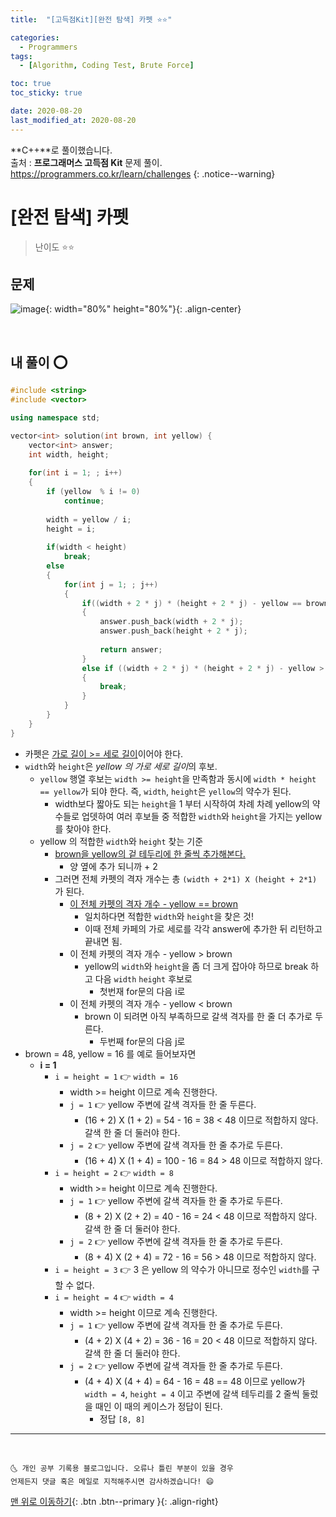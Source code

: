 ```yaml
---
title:  "[고득점Kit][완전 탐색] 카펫 ⭐⭐" 

categories:
  - Programmers
tags:
  - [Algorithm, Coding Test, Brute Force]

toc: true
toc_sticky: true

date: 2020-08-20
last_modified_at: 2020-08-20
---
```


**C++**로 풀이했습니다.  
출처 : **프로그래머스 고득점 Kit** 문제 풀이. <https://programmers.co.kr/learn/challenges>
{: .notice--warning}



# [완전 탐색] 카펫

> 난이도 ⭐⭐

## 문제

![image](https://user-images.githubusercontent.com/42318591/90947362-2cf5d580-e470-11ea-9c9a-8984ce967297.png){: width="80%" height="80%"}{: .align-center}

<br>

## 내 풀이 ⭕

```cpp
#include <string>
#include <vector>

using namespace std;

vector<int> solution(int brown, int yellow) {
    vector<int> answer;
    int width, height;
    
    for(int i = 1; ; i++)
    {
        if (yellow  % i != 0)
            continue;
        
        width = yellow / i;
        height = i;
        
        if(width < height)
            break;
        else
        {
            for(int j = 1; ; j++)
            {
                if((width + 2 * j) * (height + 2 * j) - yellow == brown)
                {
                    answer.push_back(width + 2 * j);
                    answer.push_back(height + 2 * j);
                    
                    return answer;
                }
                else if ((width + 2 * j) * (height + 2 * j) - yellow > brown)
                {
                    break;
                }
            }
        }
    }
}
```

- 카펫은 <u>가로 길이 >= 세로 길이</u>이어야 한다.
- `width`와 `height`은 *yellow 의 가로 세로 길이*의 후보. 
  - `yellow` 행열 후보는 `width >= height`을 만족함과 동시에 `width * height == yellow`가 되야 한다. 즉, `width`, `height`은 `yellow`의 약수가 된다.
    - width보다 짧아도 되는 `height`을 1 부터 시작하여 차례 차례 yellow의 약수들로 업뎃하여 여러 후보들 중 적합한 `width`와 `height`을 가지는 yellow를 찾아야 한다.
  - yellow 의 적합한 `width`와 `height` 찾는 기준
    - <u>brown을 yellow의 겉 테두리에 한 줄씩 추가해본다.</u>
      - 양 옆에 추가 되니까 + 2
    - 그러면 전체 카펫의 격자 개수는 총 `(width + 2*1) X (height + 2*1)` 가 된다.
      - <u>이 전체 카펫의 격자 개수 - yellow == brown</u>
        - 일치하다면 적합한 `width`와 `height`을 찾은 것!
        - 이때 전체 카페의 가로 세로를 각각 answer에 추가한 뒤 리턴하고 끝내면 됨.
      - 이 전체 카펫의 격자 개수 - yellow > brown
        - yellow의 `width`와 `height`을 좀 더 크게 잡아야 하므로 break 하고 다음 `width` `height` 후보로 
          - 첫번재 for문의 다음 i로
      - 이 전체 카펫의 격자 개수 - yellow < brown
        - brown 이 되려면 아직 부족하므로 갈색 격자를 한 줄 더 추가로 두른다.
          - 두번째 for문의 다음 j로
- brown = 48, yellow = 16 를 예로 들어보자면
  - **i = 1**
    - `i = height = 1` 👉 `width = 16`
      - width >= height 이므로 계속 진행한다. 
      - `j = 1` 👉 yellow 주변에 갈색 격자들 한 줄 두른다.
        - (16 + 2) X (1 + 2) = 54 - 16 = 38 < 48 이므로 적합하지 않다. 갈색 한 줄 더 둘러야 한다.
      - `j = 2` 👉 yellow 주변에 갈색 격자들 한 줄 추가로 두른다.
        - (16 + 4) X (1 + 4) = 100 - 16 = 84 > 48 이므로 적합하지 않다.
    - `i = height = 2` 👉 `width = 8`
      - width >= height 이므로 계속 진행한다. 
      - `j = 1` 👉 yellow 주변에 갈색 격자들 한 줄 추가로 두른다.
        - (8 + 2) X (2 + 2) = 40 - 16 = 24 < 48 이므로 적합하지 않다. 갈색 한 줄 더 둘러야 한다.
      - `j = 2` 👉 yellow 주변에 갈색 격자들 한 줄 추가로 두른다.
        - (8 + 4) X (2 + 4) = 72 - 16 = 56 > 48 이므로 적합하지 않다.
    - `i = height = 3` 👉 3 은 yellow 의 약수가 아니므로 정수인 `width`를 구할 수 없다.
    - `i = height = 4` 👉 `width = 4`
      - width >= height 이므로 계속 진행한다. 
      - `j = 1` 👉 yellow 주변에 갈색 격자들 한 줄 추가로 두른다.
        - (4 + 2) X (4 + 2) = 36 - 16 = 20 < 48 이므로 적합하지 않다. 갈색 한 줄 더 둘러야 한다.
      - `j = 2` 👉 yellow 주변에 갈색 격자들 한 줄 추가로 두른다.
        - (4 + 4) X (4 + 4) = 64 - 16 = 48 == 48 이므로 yellow가 `width = 4`, `height = 4` 이고 주변에 갈색 테두리를 2 줄씩 둘렀을 때인 이 때의 케이스가 정답이 된다.
          - 정답 `[8, 8]`

***
<br>

    🌜 개인 공부 기록용 블로그입니다. 오류나 틀린 부분이 있을 경우 
    언제든지 댓글 혹은 메일로 지적해주시면 감사하겠습니다! 😄

[맨 위로 이동하기](#){: .btn .btn--primary }{: .align-right}